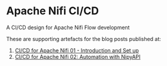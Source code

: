 # Apache Nifi CI/CD 

A CI/CD design for Apache Nifi Flow development

These are supporting artefacts for the blog posts published at:
1. [CI/CD for Apache Nifi 01 - Introduction and Set up](https://chamilad.github.io/post/2021-07-17_ci-cd-for-apache-nifi-01-intro-and-setup/)
2. [CI/CD for Apache Nifi 02: Automation with NipyAPI](https://chamilad.github.io/post/2021-07-18_ci-cd-for-apache-nifi-02-automation-with-nipyapi/)
